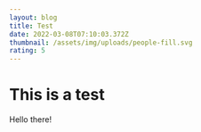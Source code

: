 ```yaml
---
layout: blog
title: Test
date: 2022-03-08T07:10:03.372Z
thumbnail: /assets/img/uploads/people-fill.svg
rating: 5
---
```

# This is a test

Hello there!